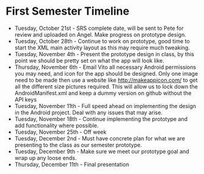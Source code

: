 # First Semester Timeline

- Tuesday, October 21st - SRS complete date, will be sent to Pete for review and uploaded on Angel. Make progress on prototype design.
- Tuesday, October 28th - Continue to work on prototype, good time to start the XML main activity layout as this may require much tweaking.
- Tuesday, November 4th - Present the prototype design in class, by this point we should be pretty set on what the app will look like.
- Thursday, November 6th - Email Vito all necessary Android permissions you may need, and icon for the app should be designed. Only one image need to be made then use a website like http://makeappicon.com/ to get all the different size pictures required. This will allow us to lock down the AndroidManifest.xml and keep a dummy version on github without the API keys
- Tuesday, November 11th - Full speed ahead on implementing the design in the Android project. Deal with any issues that may arise.
- Tuesday, November 18th - Continue implementing the prototype and add functionality where possible.
- Tuesday, November 25th - Off week
- Tuesday, December 2nd - Must have concrete plan for what we are presenting to the class as our semester prototype.
- Tuesday, December 9th - Make sure we meet our prototype goal and wrap up any loose ends.
- Thursday, December 11th - Final presentation
